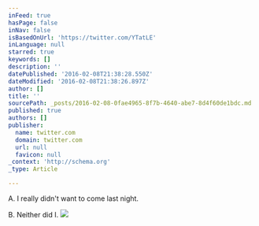 ```yaml
---
inFeed: true
hasPage: false
inNav: false
isBasedOnUrl: 'https://twitter.com/YTatLE'
inLanguage: null
starred: true
keywords: []
description: ''
datePublished: '2016-02-08T21:38:28.550Z'
dateModified: '2016-02-08T21:38:26.897Z'
author: []
title: ''
sourcePath: _posts/2016-02-08-0fae4965-8f7b-4640-abe7-8d4f60de1bdc.md
published: true
authors: []
publisher:
  name: twitter.com
  domain: twitter.com
  url: null
  favicon: null
_context: 'http://schema.org'
_type: Article

---
```

A. I really didn't want to come last night.

B. Neither did I.
![](https://pbs.twimg.com/media/CareErPWEAAQDiK.png)